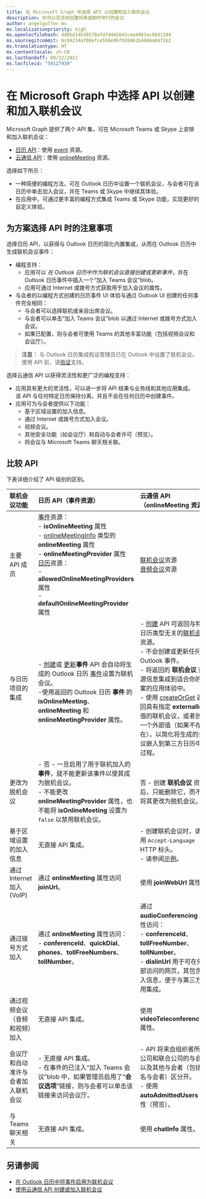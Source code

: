 ```yaml
---
title: 在 Microsoft Graph 中选择 API 以创建和加入联机会议
description: 你可以灵活地创建将来或即时举行的会议
author: angelgolfer-ms
ms.localizationpriority: high
ms.openlocfilehash: dd0bd14b30570afdfd442043cea4983ac98d1284
ms.sourcegitcommit: 6c04234af08efce558e9bf926062b4686a84f1b2
ms.translationtype: HT
ms.contentlocale: zh-CN
ms.lasthandoff: 09/12/2021
ms.locfileid: "59127939"
---
```

# <a name="choose-an-api-in-microsoft-graph-to-create-and-join-online-meetings"></a>在 Microsoft Graph 中选择 API 以创建和加入联机会议

Microsoft Graph 提供了两个 API 集，可在 Microsoft Teams 或 Skype 上安排和加入联机会议：

- [日历 API](outlook-calendar-online-meetings.md)：使用 [event](/graph/api/resources/event) 资源。
- [云通信 API](cloud-communications-online-meetings.md)：使用 [onlineMeeting](/graph/api/resources/onlineMeeting) 资源。

选择如下所示：
- 一种简便的编程方法，可在 Outlook 日历中设置一个联机会议，与会者可在该日历中单击加入会议，并在 Teams 或 Skype 中继续其体验。
- 在应用中，可通过更丰富的编程方式集成 Teams 或 Skype 功能，实现更好的自定义体验。

## <a name="considerations-when-choosing-an-api-for-your-scenario"></a>为方案选择 API 时的注意事项

选择日历 API，以获得与 Outlook 日历的简化内置集成，从而在 Outlook 日历中生成联机会议事件：
- 编程支持：
  - 应用可以 _在 Outlook 日历中作为联机会议直接创建或更新事件_，并在 Outlook 日历事件中插入一个“加入 Teams 会议”blob。
  - 应用可通过 Internet 或拨号方式获取用于加入会议的属性。
- 与会者的以编程方式创建的日历事件 UI 体验与通过 Outlook UI 创建的任何事件完全相同：
  - 与会者可以选择联机或亲自出席会议。
  - 与会者可以单击“加入 Teams 会议”blob 以通过 Internet 或拨号方式加入会议。
  - 如果已配置，则与会者可使用 Teams 的其他丰富功能（包括视频会议和会议厅）。

> **注意：** 与 Outlook 日历集成假设管理员已在 Outlook 中设置了联机会议。 使用 API 前，请[验证](/microsoftteams/exchange-teams-interact)支持。

选择云通信 API 以获得灵活性和更广泛的编程支持：
- 应用具有更大的灵活性，可以进一步将 API 结果与业务线和其他应用集成。 该 API 与任何特定日历保持分离，并且不会在任何日历中创建事件。
- 应用可为与会者提供以下功能：
  - 基于区域设置的加入信息。
  - 通过 Internet 或拨号方式加入会议。
  - 视频会议。
  - 其他安全功能（如会议厅）和自动与会者许可（预览）。
  - 将会议与 Microsoft Teams 聊天相关联。

## <a name="comparing-the-apis"></a>比较 API

下表详细介绍了 API 级别的区别。 


| 联机会议功能 | 日历 API（事件资源） | 云通信 API（onlineMeeting 资源）             |
|:-----------------------|:------------------------------|:-------------------------------------------------------------|
| 主要 API 成员 | [事件](/graph/api/resources/event)资源： <br>- **isOnlineMeeting** 属性 <br>- [onlineMeetingInfo](/graph/api/resources/onlinemeetinginfo) 类型的 **onlineMeeting** 属性 <br>- **onlineMeetingProvider** 属性 <br> [日历](/graph/api/resources/calendar)资源： <br>- **allowedOnlineMeetingProviders** 属性 <br>- **defaultOnlineMeetingProvider** 属性 <br> | [联机会议](/graph/api/resources/onlinemeeting)资源 <br> [音频会议](/graph/api/resources/audioconferencing)资源
| 与日历项目的集成 | <br>- [创建](/graph/api/user-post-events)或 [更新](/graph/api/event-update)**事件** API 会自动将生成的 Outlook 日历 [事件](/graph/api/resources/event)设置为联机会议。<br>-使用返回的 Outlook 日历 **事件** 的 **isOnlineMeeting**、**onlineMeeting** 和 **onlineMeetingProvider** 属性。  | - [创建](/graph/api/application-post-onlinemeetings) API 可返回与特定日历类型无关的[联机会议](/graph/api/resources/onlinemeeting)资源。 <br>- 不会创建或更新任何 Outlook 事件。 <br>- 将返回的 **联机会议** 资源信息集成到适合你的方案的应用体验中。 <br>- 使用 [createOrGet](/graph/api/onlinemeeting-createorget?view=graph-rest-beta) 返回具有指定 **externalId** 值的联机会议，或者创建一个外部值（如果不存在），以简化将生成的会议嵌入到第三方日历中的过程。 |
| 更改为脱机会议 | - 否 - 一旦启用了用于联机加入的 **事件**，就不能更新该事件以使其成为脱机会议。<br>- 不能更改 **onlineMeetingProvider** 属性，也不能将 **isOnlineMeeting** 设置为 `false` 以禁用联机会议。 | 否 - 创建 **联机会议** 资源后，只能删除它，而不能将其更改为脱机会议。 |
| 基于区域设置的加入信息 | 无直接 API 集成。 | - 创建联机会议时，请使用 `Accept-Language` HTTP 标头。 <br>- 请参阅[示例](/graph/api/application-post-onlinemeetings?view=graph-rest-beta#example-2-create-an-online-meeting-with-user-token)。 |
| 通过 Internet 加入 (VoIP) | 通过 **onlineMeeting** 属性访问 **joinUrl**。  | 使用 **joinWebUrl** 属性。 |
| 通过拨号方式加入 | 通过 **onlineMeeting** 属性访问： <br>- **conferenceId**、**quickDial**、**phones**、**tollFreeNumbers**、**tollNumber**。 |通过 **audioConferencing** 属性访问： <br> - **conferenceId**、**tollFreeNumber**、**tollNumber**。<br> - **dialinUrl** 用于可在外部访问的网页，其包含拨入信息，便于与第三方应用集成。 |
| 通过视频会议（音频和视频）加入 | 无直接 API 集成。 | 使用 **videoTeleconferenceId** 属性。 |
| 会议厅和自动准许与会者加入联机会议 | - 无直接 API 集成。<br>- 在事件的已注入“加入 Teams 会议”blob 中，如果管理员启用了“**会议选项**”链接，则与会者可以单击该链接来访问会议厅。 |- API 将来自组织者所在公司和联合公司的与会者以及其他与会者（包括匿名与会者）区分开。  <br>- 使用 **autoAdmittedUsers** 属性（预览）。  |
| 与 Teams 聊天相关 | 无直接 API 集成。 | 使用 **chatInfo** 属性。 |


## <a name="see-also"></a>另请参阅
- [在 Outlook 日历中将事件启用为联机会议](outlook-calendar-online-meetings.md)
- [使用云通信 API 创建或加入联机会议](cloud-communications-online-meetings.md)
